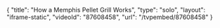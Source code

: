 {
    "title": "How a Memphis Pellet Grill Works",
    "type": "solo",
    "layout": "iframe-static",
    "videoId": "87608458",
    "url": "\/tvpembed\/87608458"
}